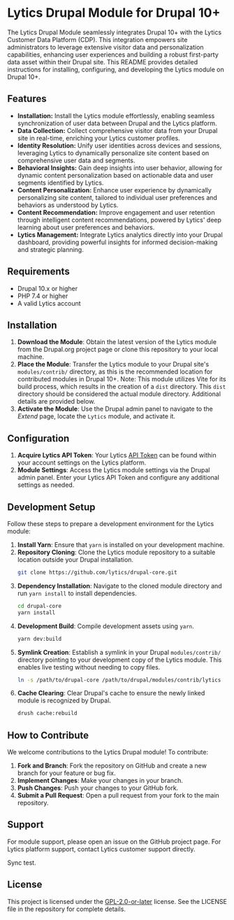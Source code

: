 # Lytics Drupal Module for Drupal 10+

The Lytics Drupal Module seamlessly integrates Drupal 10+ with the Lytics Customer Data Platform (CDP). This integration empowers site administrators to leverage extensive visitor data and personalization capabilities, enhancing user experiences and building a robust first-party data asset within their Drupal site. This README provides detailed instructions for installing, configuring, and developing the Lytics module on Drupal 10+.

## Features

- **Installation:** Install the Lytics module effortlessly, enabling seamless synchronization of user data between Drupal and the Lytics platform.
- **Data Collection:** Collect comprehensive visitor data from your Drupal site in real-time, enriching your Lytics customer profiles.
- **Identity Resolution:** Unify user identities across devices and sessions, leveraging Lytics to dynamically personalize site content based on comprehensive user data and segments.
- **Behavioral Insights:** Gain deep insights into user behavior, allowing for dynamic content personalization based on actionable data and user segments identified by Lytics.
- **Content Personalization:** Enhance user experience by dynamically personalizing site content, tailored to individual user preferences and behaviors as understood by Lytics.
- **Content Recommendation:** Improve engagement and user retention through intelligent content recommendations, powered by Lytics' deep learning about user preferences and behaviors.
- **Lytics Management:** Integrate Lytics analytics directly into your Drupal dashboard, providing powerful insights for informed decision-making and strategic planning.

## Requirements

- Drupal 10.x or higher
- PHP 7.4 or higher
- A valid Lytics account

## Installation

1. **Download the Module**: Obtain the latest version of the Lytics module from the Drupal.org project page or clone this repository to your local machine.
2. **Place the Module**: Transfer the Lytics module to your Drupal site's `modules/contrib/` directory, as this is the recommended location for contributed modules in Drupal 10+. Note: This module utilizes Vite for its build process, which results in the creation of a `dist` directory. This `dist` directory should be considered the actual module directory. Additional details are provided below.
3. **Activate the Module**: Use the Drupal admin panel to navigate to the *Extend* page, locate the `Lytics` module, and activate it.

## Configuration

1. **Acquire Lytics API Token**: Your Lytics [API Token](https://docs.lytics.com/docs/access-tokens#deleting-an-existing-api-token) can be found within your account settings on the Lytics platform.
2. **Module Settings**: Access the Lytics module settings via the Drupal admin panel. Enter your Lytics API Token and configure any additional settings as needed.

## Development Setup

Follow these steps to prepare a development environment for the Lytics module:

1. **Install Yarn**: Ensure that `yarn` is installed on your development machine.
2. **Repository Cloning**: Clone the Lytics module repository to a suitable location outside your Drupal installation.
    ```sh
    git clone https://github.com/lytics/drupal-core.git
    ```
3. **Dependency Installation**: Navigate to the cloned module directory and run `yarn install` to install dependencies.
    ```sh
    cd drupal-core
    yarn install
    ```
4. **Development Build**: Compile development assets using `yarn`.
    ```sh
    yarn dev:build
    ```
5. **Symlink Creation**: Establish a symlink in your Drupal `modules/contrib/` directory pointing to your development copy of the Lytics module. This enables live testing without needing to copy files.
    ```sh
    ln -s /path/to/drupal-core /path/to/drupal/modules/contrib/lytics
    ```
6. **Cache Clearing**: Clear Drupal's cache to ensure the newly linked module is recognized by Drupal.
    ```sh
    drush cache:rebuild
    ```

## How to Contribute

We welcome contributions to the Lytics Drupal module! To contribute:

1. **Fork and Branch**: Fork the repository on GitHub and create a new branch for your feature or bug fix.
2. **Implement Changes**: Make your changes in your branch.
3. **Push Changes**: Push your changes to your GitHub fork.
4. **Submit a Pull Request**: Open a pull request from your fork to the main repository.

## Support

For module support, please open an issue on the GitHub project page. For Lytics platform support, contact Lytics customer support directly.

Sync test.

## License

This project is licensed under the [GPL-2.0-or-later](https://www.gnu.org/licenses/gpl-2.0.html) license. See the LICENSE file in the repository for complete details.
